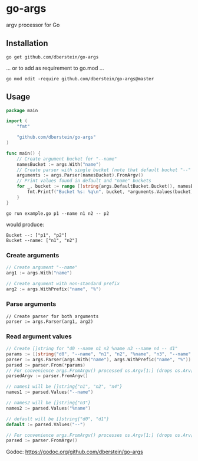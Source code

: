 # go-args
argv processor for Go

## Installation ##
```
go get github.com/dberstein/go-args
```
... or to add as requirement to go.mod ...
```
go mod edit -require github.com/dberstein/go-args@master
```
## Usage ##

```go
package main

import (
	"fmt"

	"github.com/dberstein/go-args"
)

func main() {
	// Create argument bucket for "--name"
	namesBucket := args.With("name")
	// Create parser with single bucket (note that default bucket "--" is created automatically)
	arguments := args.Parser(namesBucket).FromArgv()
	// Print values found in default and "name" buckets
	for _, bucket := range []string{args.DefaultBucket.Bucket(), namesBucket.Bucket()} {
		fmt.Printf("Bucket %s: %q\n", bucket, *arguments.Values(bucket))
	}
}
```
    go run example.go p1 --name n1 n2 -- p2
would produce:

    Bucket --: ["p1", "p2"]
    Bucket --name: ["n1", "n2"]

### Create arguments ###
```go
// Create argument "--name"
arg1 := args.With("name")

// Create argument with non-standard prefix
arg2 := args.WithPrefix("name", "%")
```
### Parse arguments ###
```
// Create parser for both arguments
parser := args.Parser(arg1, arg2)
```
### Read argument values ###
```go
// Create []string for "d0 --name n1 n2 %name n3 --name n4 -- d1"
params := []string{"d0", "--name", "n1", "n2", "%name", "n3", "--name", "n4", "--", "d1"}
parser := args.Parser(args.With("name"), args.WithPrefic("name", "%"))
parsed := parser.From(*params)
// For convenience args.FromArgv() processed os.Argv[1:] (drops os.Arv[0])
parsedArgv := parser.FromArgv()

// names1 will be []string{"n1", "n2", "n4"}
names1 := parsed.Values("--name")

// names2 will be []string{"n3"}
names2 := parsed.Values("%name")

// default will be []string{"d0", "d1"}
default := parsed.Values("--")

// For convenience args.FromArgv() processes os.Argv[1:] (drops os.Arv[0])
parsed := parser.FromArgv()
```

Godoc: https://godoc.org/github.com/dberstein/go-args
